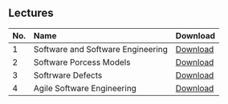 ## Lectures


<table>
  <thead>
    <tr>
      <th style="text-align: left"> No. </th>
      <th style="text-align: left"> Name </th>
      <th style="text-align: left"> Download </th>
    </tr>
  </thead>
  <tbody>
    <tr>
      <td style="text-align: left">1</td>
      <td style="text-align: left">Software and Software Engineering</td>
      <td style="text-align: left"><a href= "https://github.com/aumc-bscs5th/Software-Engineering/raw/master/Lectures/Lecture%201%20-%20Software%20and%20Software%20Engineering.ppt"> Download </a></td>
    </tr>
     <tr>
      <td style="text-align: left">2</td>
      <td style="text-align: left">Software Porcess Models</td>
      <td style="text-align: left"><a href= "https://github.com/aumc-bscs5th/Software-Engineering/raw/master/Lectures/Lecture%202%20-%20Software%20porcess%20modles.ppt"> Download </a></td>
    </tr>
     <tr>
      <td style="text-align: left">3</td>
      <td style="text-align: left">Softrware Defects</td>
      <td style="text-align: left"><a href= "https://github.com/aumc-bscs5th/Software-Engineering/raw/master/Lectures/Lecture%203%20-%20Softrware%20Defects.ppt"> Download </a></td>
    </tr>   
     <tr>
      <td style="text-align: left">4</td>
      <td style="text-align: left">Agile Software Engineering</td>
      <td style="text-align: left"><a href= "https://github.com/aumc-bscs5th/Software-Engineering/raw/master/Lectures/Lecture%204%20-%20Agile%20Software%20Engineering.ppt"> Download </a></td>
      </tr>
  </tbody>
</table>

